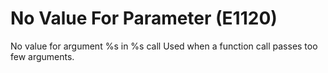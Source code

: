 # No Value For Parameter (E1120)

No value for argument %s in %s call Used when a function call passes too
few arguments.
